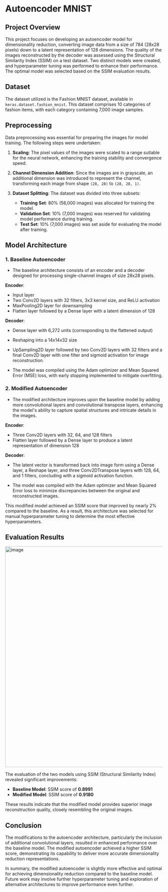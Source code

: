 # Autoencoder MNIST

## Project Overview

This project focuses on developing an autoencoder model for dimensionality reduction, converting image data from a size of 784 (28x28 pixels) down to a latent representation of 128 dimensions. The quality of the images reconstructed by the decoder was assessed using the Structural Similarity Index (SSIM) on a test dataset. Two distinct models were created, and hyperparameter tuning was performed to enhance their performance. The optimal model was selected based on the SSIM evaluation results.

## Dataset

The dataset utilized is the Fashion MNIST dataset, available in `keras.dataset.fashion_mnist`. This dataset comprises 10 categories of fashion items, with each category containing 7,000 image samples.

## Preprocessing

Data preprocessing was essential for preparing the images for model training. The following steps were undertaken:

1. **Scaling**: The pixel values of the images were scaled to a range suitable for the neural network, enhancing the training stability and convergence speed.
  
2. **Channel Dimension Addition**: Since the images are in grayscale, an additional dimension was introduced to represent the channel, transforming each image from shape `(28, 28)` to `(28, 28, 1)`.

3. **Dataset Splitting**: The dataset was divided into three subsets:
   - **Training Set**: 80% (56,000 images) was allocated for training the model.
   - **Validation Set**: 10% (7,000 images) was reserved for validating model performance during training.
   - **Test Set**: 10% (7,000 images) was set aside for evaluating the model after training.

## Model Architecture

### 1. Baseline Autoencoder
- The baseline architecture consists of an encoder and a decoder designed for processing single-channel images of size 28x28 pixels.
  
**Encoder**:
  - Input layer
  - Two Conv2D layers with 32 filters, 3x3 kernel size, and ReLU activation
  - MaxPooling2D layer for downsampling
  - Flatten layer followed by a Dense layer with a latent dimension of 128
  
**Decoder**:
  - Dense layer with 6,272 units (corresponding to the flattened output)
  - Reshaping into a 14x14x32 size
  - UpSampling2D layer followed by two Conv2D layers with 32 filters and a final Conv2D layer with one filter and sigmoid activation for image reconstruction.

- The model was compiled using the Adam optimizer and Mean Squared Error (MSE) loss, with early stopping implemented to mitigate overfitting.

### 2. Modified Autoencoder
- The modified architecture improves upon the baseline model by adding more convolutional layers and convolutional transpose layers, enhancing the model's ability to capture spatial structures and intricate details in the images.

**Encoder**:
  - Three Conv2D layers with 32, 64, and 128 filters
  - Flatten layer followed by a Dense layer to produce a latent representation of dimension 128
  
**Decoder**:
  - The latent vector is transformed back into image form using a Dense layer, a Reshape layer, and three Conv2DTranspose layers with 128, 64, and 1 filters, concluding with a sigmoid activation function.

- The model was compiled with the Adam optimizer and Mean Squared Error loss to minimize discrepancies between the original and reconstructed images.

This modified model achieved an SSIM score that improved by nearly 2% compared to the baseline. As a result, this architecture was selected for manual hyperparameter tuning to determine the most effective hyperparameters.


## Evaluation Results

<img width="705" alt="image" src="https://github.com/user-attachments/assets/0afcfd87-bbf5-4dae-b70a-4b76b7ec0385">

The evaluation of the two models using SSIM (Structural Similarity Index) revealed significant improvements:

- **Baseline Model**: SSIM score of **0.8991**
- **Modified Model**: SSIM score of **0.9180**

These results indicate that the modified model provides superior image reconstruction quality, closely resembling the original images.

## Conclusion

The modifications to the autoencoder architecture, particularly the inclusion of additional convolutional layers, resulted in enhanced performance over the baseline model. The modified autoencoder achieved a higher SSIM score, demonstrating its capability to deliver more accurate dimensionality reduction representations.

In summary, the modified autoencoder is slightly more effective and optimal for achieving dimensionality reduction compared to the baseline model. Future work may involve further hyperparameter tuning and exploration of alternative architectures to improve performance even further.

